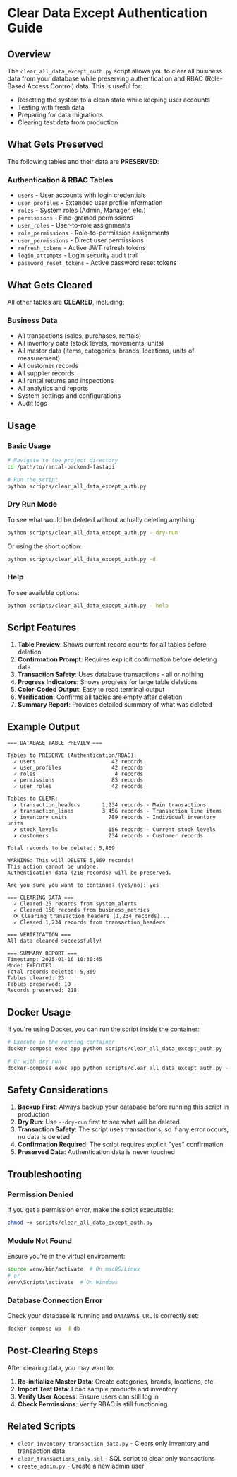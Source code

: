 # Clear Data Except Authentication Guide

## Overview

The `clear_all_data_except_auth.py` script allows you to clear all business data from your database while preserving authentication and RBAC (Role-Based Access Control) data. This is useful for:

- Resetting the system to a clean state while keeping user accounts
- Testing with fresh data
- Preparing for data migrations
- Clearing test data from production

## What Gets Preserved

The following tables and their data are **PRESERVED**:

### Authentication & RBAC Tables
- `users` - User accounts with login credentials
- `user_profiles` - Extended user profile information
- `roles` - System roles (Admin, Manager, etc.)
- `permissions` - Fine-grained permissions
- `user_roles` - User-to-role assignments
- `role_permissions` - Role-to-permission assignments
- `user_permissions` - Direct user permissions
- `refresh_tokens` - Active JWT refresh tokens
- `login_attempts` - Login security audit trail
- `password_reset_tokens` - Active password reset tokens

## What Gets Cleared

All other tables are **CLEARED**, including:

### Business Data
- All transactions (sales, purchases, rentals)
- All inventory data (stock levels, movements, units)
- All master data (items, categories, brands, locations, units of measurement)
- All customer records
- All supplier records
- All rental returns and inspections
- All analytics and reports
- System settings and configurations
- Audit logs

## Usage

### Basic Usage

```bash
# Navigate to the project directory
cd /path/to/rental-backend-fastapi

# Run the script
python scripts/clear_all_data_except_auth.py
```

### Dry Run Mode

To see what would be deleted without actually deleting anything:

```bash
python scripts/clear_all_data_except_auth.py --dry-run
```

Or using the short option:

```bash
python scripts/clear_all_data_except_auth.py -d
```

### Help

To see available options:

```bash
python scripts/clear_all_data_except_auth.py --help
```

## Script Features

1. **Table Preview**: Shows current record counts for all tables before deletion
2. **Confirmation Prompt**: Requires explicit confirmation before deleting data
3. **Transaction Safety**: Uses database transactions - all or nothing
4. **Progress Indicators**: Shows progress for large table deletions
5. **Color-Coded Output**: Easy to read terminal output
6. **Verification**: Confirms all tables are empty after deletion
7. **Summary Report**: Provides detailed summary of what was deleted

## Example Output

```
=== DATABASE TABLE PREVIEW ===

Tables to PRESERVE (Authentication/RBAC):
  ✓ users                        42 records
  ✓ user_profiles                42 records
  ✓ roles                         4 records
  ✓ permissions                  85 records
  ✓ user_roles                   42 records

Tables to CLEAR:
  ✗ transaction_headers       1,234 records - Main transactions
  ✗ transaction_lines         3,456 records - Transaction line items
  ✗ inventory_units             789 records - Individual inventory units
  ✗ stock_levels                156 records - Current stock levels
  ✗ customers                   234 records - Customer records

Total records to be deleted: 5,869

WARNING: This will DELETE 5,869 records!
This action cannot be undone.
Authentication data (218 records) will be preserved.

Are you sure you want to continue? (yes/no): yes

=== CLEARING DATA ===
  ✓ Cleared 25 records from system_alerts
  ✓ Cleared 150 records from business_metrics
  ⟳ Clearing transaction_headers (1,234 records)...
  ✓ Cleared 1,234 records from transaction_headers

=== VERIFICATION ===
All data cleared successfully!

=== SUMMARY REPORT ===
Timestamp: 2025-01-16 10:30:45
Mode: EXECUTED
Total records deleted: 5,869
Tables cleared: 23
Tables preserved: 10
Records preserved: 218
```

## Docker Usage

If you're using Docker, you can run the script inside the container:

```bash
# Execute in the running container
docker-compose exec app python scripts/clear_all_data_except_auth.py

# Or with dry run
docker-compose exec app python scripts/clear_all_data_except_auth.py --dry-run
```

## Safety Considerations

1. **Backup First**: Always backup your database before running this script in production
2. **Dry Run**: Use `--dry-run` first to see what will be deleted
3. **Transaction Safety**: The script uses transactions, so if any error occurs, no data is deleted
4. **Confirmation Required**: The script requires explicit "yes" confirmation
5. **Preserved Data**: Authentication data is never touched

## Troubleshooting

### Permission Denied
If you get a permission error, make the script executable:
```bash
chmod +x scripts/clear_all_data_except_auth.py
```

### Module Not Found
Ensure you're in the virtual environment:
```bash
source venv/bin/activate  # On macOS/Linux
# or
venv\Scripts\activate  # On Windows
```

### Database Connection Error
Check your database is running and `DATABASE_URL` is correctly set:
```bash
docker-compose up -d db
```

## Post-Clearing Steps

After clearing data, you may want to:

1. **Re-initialize Master Data**: Create categories, brands, locations, etc.
2. **Import Test Data**: Load sample products and inventory
3. **Verify User Access**: Ensure users can still log in
4. **Check Permissions**: Verify RBAC is still functioning

## Related Scripts

- `clear_inventory_transaction_data.py` - Clears only inventory and transaction data
- `clear_transactions_only.sql` - SQL script to clear only transactions
- `create_admin.py` - Create a new admin user